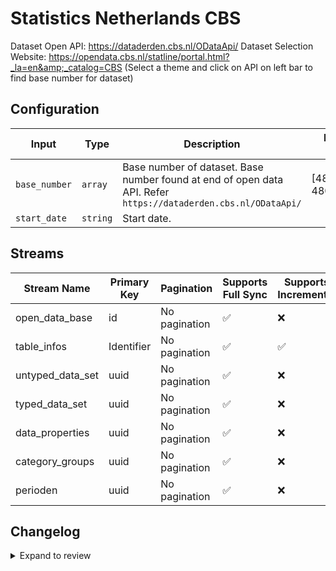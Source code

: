 # Statistics Netherlands CBS
Dataset Open API: https://dataderden.cbs.nl/ODataApi/
Dataset Selection Website: https://opendata.cbs.nl/statline/portal.html?_la=en&amp;_catalog=CBS (Select a theme and click on API on left bar to find base number for dataset)

## Configuration

| Input | Type | Description | Default Value |
|-------|------|-------------|---------------|
| `base_number` | `array` | Base number of dataset. Base number found at end of open data API. Refer `https://dataderden.cbs.nl/ODataApi/` | [48002NED, 48004NED] |
| `start_date` | `string` | Start date.  |  |

## Streams
| Stream Name | Primary Key | Pagination | Supports Full Sync | Supports Incremental |
|-------------|-------------|------------|---------------------|----------------------|
| open_data_base | id | No pagination | ✅ |  ❌  |
| table_infos | Identifier | No pagination | ✅ |  ✅  |
| untyped_data_set | uuid | No pagination | ✅ |  ❌  |
| typed_data_set | uuid | No pagination | ✅ |  ❌  |
| data_properties | uuid | No pagination | ✅ |  ❌  |
| category_groups | uuid | No pagination | ✅ |  ❌  |
| perioden | uuid | No pagination | ✅ |  ❌  |

## Changelog

<details>
  <summary>Expand to review</summary>

| Version          | Date              | Pull Request | Subject        |
|------------------|-------------------|--------------|----------------|
| 0.0.1 | 2024-10-10 | | Initial release by [@gemsteam](https://github.com/gemsteam) via Connector Builder |

</details>

